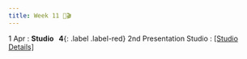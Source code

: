 ```yaml
---
title: Week 11 🎤🎬
---
```


1 Apr
: **Studio &nbsp; 4**{: .label .label-red} 2nd Presentation Studio
  : [[Studio Details]](https://xiaoganghe.github.io/InVEST-Cities-in-Nature/studio/studio-4)
